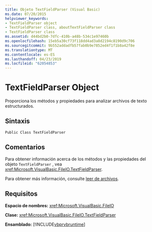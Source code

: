 ```yaml
---
title: Objeto TextFieldParser (Visual Basic)
ms.date: 07/20/2015
helpviewer_keywords:
- TextFieldParser object
- TextFieldParser class, aboutTextFieldParser class
- TextFieldParser class
ms.assetid: d44bd2b0-7dfc-410b-a48b-534c1e97460b
ms.openlocfilehash: 15eb5a30cf73f118dd4ad3a8d2194c8190d9c706
ms.sourcegitcommit: 9b552addadfb57fab0b9e7852ed4f1f1b8a42f8e
ms.translationtype: MT
ms.contentlocale: es-ES
ms.lasthandoff: 04/23/2019
ms.locfileid: "62054853"
---
```

# <a name="textfieldparser-object"></a>TextFieldParser Object
Proporciona los métodos y propiedades para analizar archivos de texto estructurados.  
  
## <a name="syntax"></a>Sintaxis  
  
```  
Public Class TextFieldParser  
```  
  
## <a name="remarks"></a>Comentarios  
 Para obtener información acerca de los métodos y las propiedades del objeto `TextFieldParser` , vea <xref:Microsoft.VisualBasic.FileIO.TextFieldParser>.  
  
 Para obtener más información, consulte [leer de archivos](../../../visual-basic/developing-apps/programming/drives-directories-files/reading-from-files.md).  
  
## <a name="requirements"></a>Requisitos  
 **Espacio de nombres:** <xref:Microsoft.VisualBasic.FileIO>  
  
 **Clase:** <xref:Microsoft.VisualBasic.FileIO.TextFieldParser>  
  
 **Ensamblado:** [!INCLUDE[vbprvbruntime](~/includes/vbprvbruntime-md.md)]
